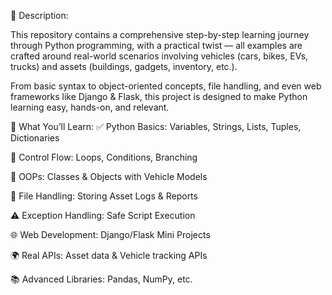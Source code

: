📜 Description:

This repository contains a comprehensive step-by-step learning journey through Python programming, with a practical twist — all examples are crafted around real-world scenarios involving vehicles (cars, bikes, EVs, trucks) and assets (buildings, gadgets, inventory, etc.).

From basic syntax to object-oriented concepts, file handling, and even web frameworks like Django & Flask, this project is designed to make Python learning easy, hands-on, and relevant.

🧠 What You’ll Learn:
✅ Python Basics: Variables, Strings, Lists, Tuples, Dictionaries

🔁 Control Flow: Loops, Conditions, Branching

🧰 OOPs: Classes & Objects with Vehicle Models

📁 File Handling: Storing Asset Logs & Reports

⚠️ Exception Handling: Safe Script Execution

🌐 Web Development: Django/Flask Mini Projects

🌍 Real APIs: Asset data & Vehicle tracking APIs

📚 Advanced Libraries: Pandas, NumPy, etc.

